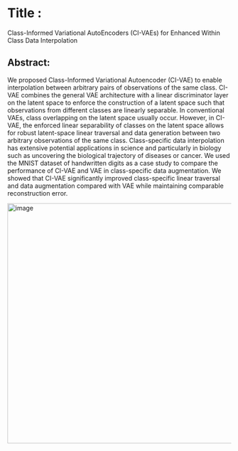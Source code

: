 # Title :
Class-Informed Variational AutoEncoders (CI-VAEs) for Enhanced Within Class Data Interpolation


## Abstract:
We proposed Class-Informed Variational Autoencoder (CI-VAE) to enable interpolation between arbitrary pairs of observations of the same class. CI-VAE combines the general VAE architecture with a linear discriminator layer on the latent space to enforce the construction of a latent space such that observations from different classes are linearly separable. In conventional VAEs, class overlapping on the latent space usually occur. However, in CI-VAE, the enforced linear separability of classes on the latent space allows for robust latent-space linear traversal and data generation between two arbitrary observations of the same class. Class-specific data interpolation has extensive potential applications in science and particularly in biology such as uncovering the biological trajectory of diseases or cancer. We used the MNIST dataset of handwritten digits as a case study to compare the performance of CI-VAE and VAE in class-specific data augmentation. We showed that CI-VAE significantly improved class-specific linear traversal and data augmentation compared with VAE while maintaining comparable reconstruction error.


<img width="540" alt="image" src="https://user-images.githubusercontent.com/11249004/173155790-b32cf9db-ed98-40d9-8fda-724158d5a098.png">
